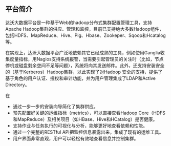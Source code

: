 ## 平台简介
达沃大数据平台是一种基于Web的hadoop分布式集群配置管理工具，支持Apache Hadoop集群的供应、管理和监控，目前已支持绝大多数Hadoop组件，包括HDFS、MapReduce、Hive、Pig、Hbase、Zookeper、Sqoop和Hcatalog等。

在实现上，达沃大数据平台广泛地依赖其它已经成熟的工具，例如使用Ganglia收集度量指标，用Nagios支持系统报警，当需要引起管理员的关注时（比如，节点停机或磁盘剩余空间不足等问题），系统将向其发送邮件。此外，还支持安装安全的（基于Kerberos）Hadoop集群，以此实现了对Hadoop 安全的支持，提供了基于角色的用户认证、授权和审计功能，并为用户管理集成了LDAP和Active Directory。

在 
* 通过一步一步的安装向导简化了集群供应。
* 预先配置好关键的运维指标（metrics），可以直接查看Hadoop Core（HDFS和MapReduce）及相关项目（如HBase、Hive和HCatalog）是否健康。
* 支持作业与任务执行的可视化与分析，能够更好地查看依赖和性能。
* 通过一个完整的RESTful API把监控信息暴露出来，集成了现有的运维工具。
* 用户界面非常直观，用户可以轻松有效地查看信息并控制集群。






